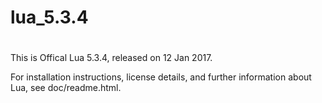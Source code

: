 # lua_5.3.4

# 
This is Offical Lua 5.3.4, released on 12 Jan 2017.

For installation instructions, license details, and
further information about Lua, see doc/readme.html.

